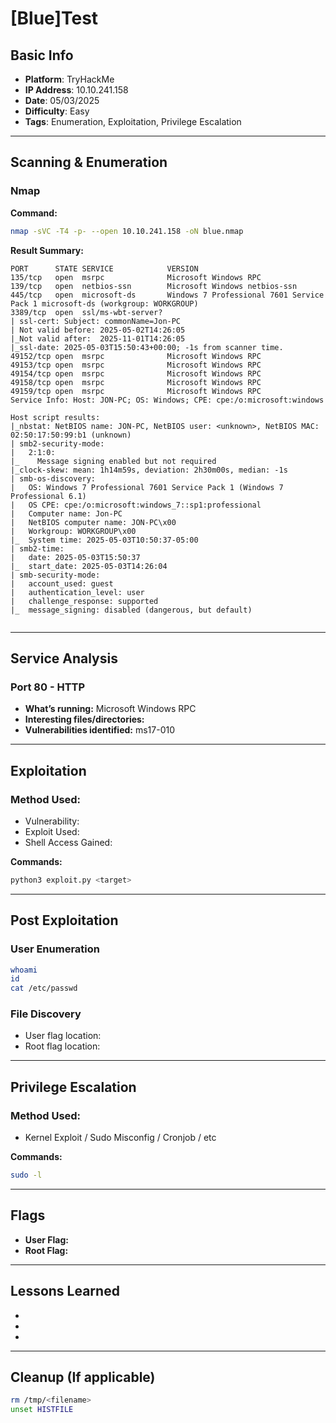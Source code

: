 # [Blue]Test

## Basic Info
- **Platform**: TryHackMe
- **IP Address**: 10.10.241.158
- **Date**: 05/03/2025
- **Difficulty**: Easy
- **Tags**: Enumeration, Exploitation, Privilege Escalation

---

## Scanning & Enumeration

### Nmap
**Command:**
```bash
nmap -sVC -T4 -p- --open 10.10.241.158 -oN blue.nmap
```

**Result Summary:**

```
PORT      STATE SERVICE            VERSION
135/tcp   open  msrpc              Microsoft Windows RPC
139/tcp   open  netbios-ssn        Microsoft Windows netbios-ssn
445/tcp   open  microsoft-ds       Windows 7 Professional 7601 Service Pack 1 microsoft-ds (workgroup: WORKGROUP)
3389/tcp  open  ssl/ms-wbt-server?
| ssl-cert: Subject: commonName=Jon-PC
| Not valid before: 2025-05-02T14:26:05
|_Not valid after:  2025-11-01T14:26:05
|_ssl-date: 2025-05-03T15:50:43+00:00; -1s from scanner time.
49152/tcp open  msrpc              Microsoft Windows RPC
49153/tcp open  msrpc              Microsoft Windows RPC
49154/tcp open  msrpc              Microsoft Windows RPC
49158/tcp open  msrpc              Microsoft Windows RPC
49159/tcp open  msrpc              Microsoft Windows RPC
Service Info: Host: JON-PC; OS: Windows; CPE: cpe:/o:microsoft:windows

Host script results:
|_nbstat: NetBIOS name: JON-PC, NetBIOS user: <unknown>, NetBIOS MAC: 02:50:17:50:99:b1 (unknown)
| smb2-security-mode: 
|   2:1:0: 
|_    Message signing enabled but not required
|_clock-skew: mean: 1h14m59s, deviation: 2h30m00s, median: -1s
| smb-os-discovery: 
|   OS: Windows 7 Professional 7601 Service Pack 1 (Windows 7 Professional 6.1)
|   OS CPE: cpe:/o:microsoft:windows_7::sp1:professional
|   Computer name: Jon-PC
|   NetBIOS computer name: JON-PC\x00
|   Workgroup: WORKGROUP\x00
|_  System time: 2025-05-03T10:50:37-05:00
| smb2-time: 
|   date: 2025-05-03T15:50:37
|_  start_date: 2025-05-03T14:26:04
| smb-security-mode: 
|   account_used: guest
|   authentication_level: user
|   challenge_response: supported
|_  message_signing: disabled (dangerous, but default)


```

---

## Service Analysis

### Port 80 - HTTP
- **What’s running:** Microsoft Windows RPC
- **Interesting files/directories:** 
- **Vulnerabilities identified:** ms17-010

---

## Exploitation

### Method Used:
- Vulnerability:
- Exploit Used:
- Shell Access Gained:

**Commands:**
```bash
python3 exploit.py <target>
```

---

## Post Exploitation

### User Enumeration
```bash
whoami
id
cat /etc/passwd
```

### File Discovery
- User flag location:
- Root flag location:

---

## Privilege Escalation

### Method Used:
- Kernel Exploit / Sudo Misconfig / Cronjob / etc

**Commands:**
```bash
sudo -l
```

---

## Flags

- **User Flag:** 
- **Root Flag:** 

---

## Lessons Learned
- 
- 
- 

---

## Cleanup (If applicable)
```bash
rm /tmp/<filename>
unset HISTFILE
```
